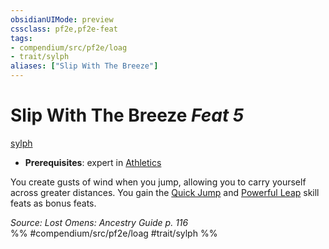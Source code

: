 ```yaml
---
obsidianUIMode: preview
cssclass: pf2e,pf2e-feat
tags:
- compendium/src/pf2e/loag
- trait/sylph
aliases: ["Slip With The Breeze"]
---
```

# Slip With The Breeze  *Feat 5*  
[sylph](sylph-b2.md "Sylph Ancestry & Heritage Trait")  

- **Prerequisites**: expert in [Athletics](skills.md#Athletics)

You create gusts of wind when you jump, allowing you to carry yourself across greater distances. You gain the [Quick Jump](quick-jump.md) and [Powerful Leap](powerful-leap.md) skill feats as bonus feats.

*Source: Lost Omens: Ancestry Guide p. 116*  
%% #compendium/src/pf2e/loag #trait/sylph %%